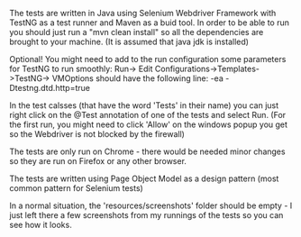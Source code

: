 The tests are written in Java using Selenium Webdriver Framework with TestNG as a test runner and Maven as a buid tool.
In order to be able to run you should just run a "mvn clean install" so all the dependencies are brought to your machine. (It is assumed that java jdk is installed)

Optional! You might need to add to the run configuration some parameters for TestNG to run smoothly: Run-> Edit Configurations->Templates->TestNG-> VMOptions should have the following line: -ea -Dtestng.dtd.http=true

In the test calsses (that have the word 'Tests' in their name) you can just right click on the @Test annotation of one of the tests and select Run.
(For the first run, you might need to click 'Allow' on the windows popup you get so the Webdriver is not blocked by the firewall)

The tests are only run on Chrome - there would be needed minor changes so they are run on Firefox or any other browser.

The tests are written using Page Object Model as a design pattern (most common pattern for Selenium tests)

In a normal situation, the 'resources/screenshots' folder should be empty - I just left there a few screenshots from my runnings of the tests so you can see how it looks.
 
